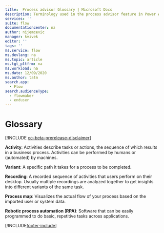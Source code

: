 ```yaml
---
title:  Process advisor Glossary | Microsoft Docs
description: Terminology used in the process advisor feature in Power Automate.
services: ''
suite: flow
documentationcenter: na
author: nijemcevic 
manager: kvivek
editor: ''
tags: ''
ms.service: flow
ms.devlang: na
ms.topic: article
ms.tgt_pltfrm: na
ms.workload: na
ms.date: 12/09/2020
ms.author: tatn
search.app: 
  - Flow
search.audienceType: 
  - flowmaker
  - enduser
---
```

# Glossary

[!INCLUDE [cc-beta-prerelease-disclaimer](includes/cc-beta-prerelease-disclaimer.md)]

**Activity**: Activities describe tasks or actions, the sequence of which results in a business process. Activities can be performed by humans or (automated) by machines.

**Variant**: A specific path it takes for a process to be completed.

**Recording**: A recorded sequence of activities that users perform on their desktop. Usually multiple recordings are analyzed together to get insights into different variants of the same task.

**Process map**: Visualizes the actual flow of your process based on the imported user or system data.

**Robotic process automation (RPA)**: Software that can be easily programmed to do basic, repetitive tasks across applications.


[!INCLUDE[footer-include](includes/footer-banner.md)]